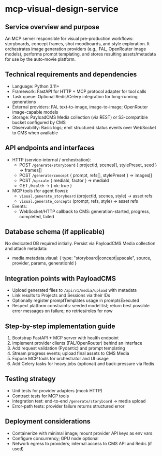 # mcp-visual-design-service

## Service overview and purpose
An MCP server responsible for visual pre-production workflows: storyboards, concept frames, shot moodboards, and style exploration. It orchestrates image generation providers (e.g., FAL, OpenRouter image models), performs prompt templating, and stores resulting assets/metadata for use by the auto-movie platform.

## Technical requirements and dependencies
- Language: Python 3.11+
- Framework: FastAPI for HTTP + MCP protocol adapter for tool calls
- Task queue: Optional Redis/Celery integration for long-running generations
- External providers: FAL text-to-image, image-to-image; OpenRouter image-capable models
- Storage: PayloadCMS Media collection (via REST) or S3-compatible bucket configured by CMS
- Observability: Basic logs; emit structured status events over WebSocket to CMS when available

## API endpoints and interfaces
- HTTP (service-internal / orchestration):
  - POST `/generate/storyboard` { projectId, scenes[], stylePreset, seed } → frames[]
  - POST `/generate/concept` { prompt, refs[], stylePreset } → images[]
  - POST `/upscale` { mediaId, factor } → mediaId
  - GET `/health` → { ok: true }
- MCP tools (for agent flows):
  - `visual.generate_storyboard` (projectId, scenes, style) → asset refs
  - `visual.generate_concepts` (prompt, refs, style) → asset refs
- Events:
  - WebSocket/HTTP callback to CMS: generation-started, progress, completed, failed

## Database schema (if applicable)
No dedicated DB required initially. Persist via PayloadCMS Media collection and attach metadata:
- media.metadata.visual: { type: "storyboard|concept|upscale", source, provider, params, generationId }

## Integration points with PayloadCMS
- Upload generated files to `/api/v1/media/upload` with metadata
- Link results to Projects and Sessions via their IDs
- Optionally register promptTemplates usage in promptsExecuted
- Respect platform constraints: seeded model list; return best possible error messages on failure; no retries/roles for now

## Step-by-step implementation guide
1. Bootstrap FastAPI + MCP server with health endpoint
2. Implement provider clients (FAL/OpenRouter) behind an interface
3. Add request validation (Pydantic) and prompt templating
4. Stream progress events; upload final assets to CMS Media
5. Expose MCP tools for orchestrator and UI usage
6. Add Celery tasks for heavy jobs (optional) and back-pressure via Redis

## Testing strategy
- Unit tests for provider adapters (mock HTTP)
- Contract tests for MCP tools
- Integration test: end-to-end `/generate/storyboard` → media upload
- Error-path tests: provider failure returns structured error

## Deployment considerations
- Containerize with minimal image; mount provider API keys as env vars
- Configure concurrency; GPU node optional
- Network egress to providers; internal access to CMS API and Redis (if used)

